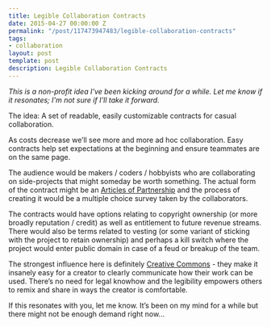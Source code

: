 ```yaml
---
title: Legible Collaboration Contracts
date: 2015-04-27 00:00:00 Z
permalink: "/post/117473947483/legible-collaboration-contracts"
tags:
- collaboration
layout: post
template: post
description: Legible Collaboration Contracts
---
```


<p><i>This is a non-profit idea I've been kicking around for a while. Let me know if it resonates; I'm not sure if I'll take it forward.</i></p><p>The idea: A set of readable, easily customizable contracts for casual collaboration.</p><p>As costs decrease we’ll see more and more ad hoc collaboration. Easy contracts help set expectations at the beginning and ensure teammates are on the same page.<br></p><p>The audience would be makers / coders / hobbyists who are collaborating on side-projects that might someday be worth something. The actual form of the contract might be an <a href="https://en.wikipedia.org/wiki/Articles_of_partnership">Articles of Partnership</a> and the process of creating it would be a multiple choice survey taken by the collaborators.</p><p>The contracts would have options relating to copyright ownership (or more broadly reputation / credit) as well as entitlement to future revenue streams. There would also be terms related to vesting (or some variant of sticking with the project to retain ownership) and perhaps a kill switch where the project would enter public domain in case of a feud or breakup of the team.</p><p>The strongest influence here is definitely <a href="https://creativecommons.org/">Creative Commons</a>&nbsp;- they make it insanely easy for a creator to clearly communicate how their work can be used. There’s no need for legal knowhow and the legibility empowers others to remix and share in ways the creator is comfortable.</p><p>If this resonates with you, let me know. It’s been on my mind for a while but there might not be enough demand right now...</p>
